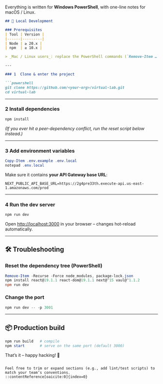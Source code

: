 Everything is written for **Windows PowerShell**, with one-line notes for macOS / Linux.

````markdown
## 🚀 Local Development

### Prerequisites
| Tool | Version |
|------|---------|
| Node | ≥ 20.x |
| npm  | ≥ 10.x |

> _Mac / Linux users_: replace the PowerShell commands (`Remove-Item …`) with their Bash equivalents (`rm -rf …`).

---

### 1  Clone & enter the project

```powershell
git clone https://github.com/<your-org>/virtual-lab.git
cd virtual-lab
````

---

### 2  Install dependencies

```powershell
npm install
```

*(If you ever hit a peer-dependency conflict, run the reset script below instead.)*

---

### 3  Add environment variables

```powershell
Copy-Item .env.example .env.local
notepad .env.local
```

Make sure it contains **your API Gateway base URL**:

```env
NEXT_PUBLIC_API_BASE_URL=https://2g4pre33th.execute-api.us-east-1.amazonaws.com/prod
```

---

### 4  Run the dev server

```powershell
npm run dev
```

Open [http://localhost:3000](http://localhost:3000) in your browser – changes hot-reload automatically.

---

## 🛠 Troubleshooting

### Reset the dependency tree (PowerShell)

```powershell
Remove-Item -Recurse -Force node_modules, package-lock.json
npm install react@19.1.1 react-dom@19.1.1 next@^15 vaul@^1.1.2
npm run dev
```

### Change the port

```powershell
npm run dev -- -p 3001
```

---

## 📦 Production build

```powershell
npm run build   # compile
npm start       # serve on the same port (default 3000)
```

That’s it – happy hacking! 🎉

```

Feel free to trim or expand sections (e.g., add lint/test scripts) to match your team’s conventions.
::contentReference[oaicite:0]{index=0}
```
